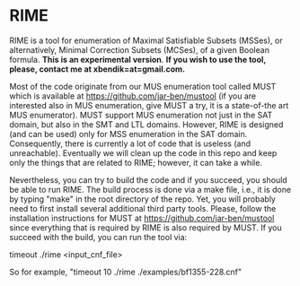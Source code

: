 # RIME

RIME is a tool for enumeration of Maximal Satisfiable Subsets (MSSes), or alternatively, Minimal Correction Subsets (MCSes), of a given Boolean formula. 
**This is an experimental version**. **If you wish to use the tool, please, contact me at xbendik=at=gmail.com.**

Most of the code originate from our MUS enumeration tool called MUST which is available at https://github.com/jar-ben/mustool (if you are interested also in MUS enumeration, give MUST a try, it is a state-of-the art MUS enumerator). MUST support MUS enumeration not just in the SAT domain, but also in the SMT and LTL domains. However, RIME is designed (and can be used) only for MSS enumeration in the SAT domain. Consequently, there is currently a lot of code that is useless (and unreachable). Eventually we will clean up the code in this repo and keep only the things that are related to RIME; however, it can take a while. 

Nevertheless, you can try to build the code and if you succeed, you should be able to run RIME. The build process is done via a make file, i.e., it is done by typing "make" in the root directory of the repo. Yet, you will probably need to first install several additional third party tools. Please, follow the installation instructions for MUST at https://github.com/jar-ben/mustool since everything that is required by RIME is also required by MUST. If you succeed with the build, you can run the tool via: 

timeout <seconds> ./rime <input_cnf_file>
  
So for example, "timeout 10 ./rime ./examples/bf1355-228.cnf"


